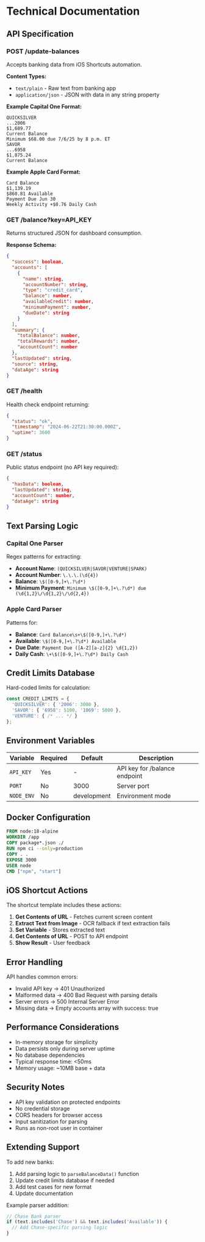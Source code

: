 # Technical Documentation

## API Specification

### POST /update-balances

Accepts banking data from iOS Shortcuts automation.

**Content Types:**
- `text/plain` - Raw text from banking app
- `application/json` - JSON with data in any string property

**Example Capital One Format:**
```
QUICKSILVER
...2006
$1,689.77
Current Balance
Minimum $68.00 due 7/6/25 by 8 p.m. ET
SAVOR
...6958
$1,875.24
Current Balance
```

**Example Apple Card Format:**
```
Card Balance
$1,139.19
$860.81 Available
Payment Due Jun 30
Weekly Activity +$0.76 Daily Cash
```

### GET /balance?key=API_KEY

Returns structured JSON for dashboard consumption.

**Response Schema:**
```json
{
  "success": boolean,
  "accounts": [
    {
      "name": string,
      "accountNumber": string,
      "type": "credit_card",
      "balance": number,
      "availableCredit": number,
      "minimumPayment": number,
      "dueDate": string
    }
  ],
  "summary": {
    "totalBalance": number,
    "totalRewards": number,
    "accountCount": number
  },
  "lastUpdated": string,
  "source": string,
  "dataAge": string
}
```

### GET /health

Health check endpoint returning:
```json
{
  "status": "ok",
  "timestamp": "2024-06-22T21:30:00.000Z",
  "uptime": 3600
}
```

### GET /status

Public status endpoint (no API key required):
```json
{
  "hasData": boolean,
  "lastUpdated": string,
  "accountCount": number,
  "dataAge": string
}
```

## Text Parsing Logic

### Capital One Parser

Regex patterns for extracting:
- **Account Name**: `(QUICKSILVER|SAVOR|VENTURE|SPARK)`
- **Account Number**: `\.\.\.(\d{4})`
- **Balance**: `\$([0-9,]+\.?\d*)`
- **Minimum Payment**: `Minimum \$([0-9,]+\.?\d*) due (\d{1,2}\/\d{1,2}\/\d{2,4})`

### Apple Card Parser

Patterns for:
- **Balance**: `Card Balance\s+\$([0-9,]+\.?\d*)`
- **Available**: `\$([0-9,]+\.?\d*) Available`
- **Due Date**: `Payment Due ([A-Z][a-z]{2} \d{1,2})`
- **Daily Cash**: `\+\$([0-9,]+\.?\d*) Daily Cash`

## Credit Limits Database

Hard-coded limits for calculation:
```javascript
const CREDIT_LIMITS = {
  'QUICKSILVER': { '2006': 3000 },
  'SAVOR': { '6958': 5100, '1069': 5800 },
  'VENTURE': { /* ... */ }
};
```

## Environment Variables

| Variable | Required | Default | Description |
|----------|----------|---------|-------------|
| `API_KEY` | Yes | - | API key for /balance endpoint |
| `PORT` | No | 3000 | Server port |
| `NODE_ENV` | No | development | Environment mode |

## Docker Configuration

```dockerfile
FROM node:18-alpine
WORKDIR /app
COPY package*.json ./
RUN npm ci --only=production
COPY . .
EXPOSE 3000
USER node
CMD ["npm", "start"]
```

## iOS Shortcut Actions

The shortcut template includes these actions:

1. **Get Contents of URL** - Fetches current screen content
2. **Extract Text from Image** - OCR fallback if text extraction fails
3. **Set Variable** - Stores extracted text
4. **Get Contents of URL** - POST to API endpoint
5. **Show Result** - User feedback

## Error Handling

API handles common errors:
- Invalid API key → 401 Unauthorized
- Malformed data → 400 Bad Request with parsing details
- Server errors → 500 Internal Server Error
- Missing data → Empty accounts array with success: true

## Performance Considerations

- In-memory storage for simplicity
- Data persists only during server uptime
- No database dependencies
- Typical response time: <50ms
- Memory usage: ~10MB base + data

## Security Notes

- API key validation on protected endpoints
- No credential storage
- CORS headers for browser access
- Input sanitization for parsing
- Runs as non-root user in container

## Extending Support

To add new banks:

1. Add parsing logic to `parseBalanceData()` function
2. Update credit limits database if needed
3. Add test cases for new format
4. Update documentation

Example parser addition:
```javascript
// Chase Bank parser
if (text.includes('Chase') && text.includes('Available')) {
  // Add Chase-specific parsing logic
}
``` 